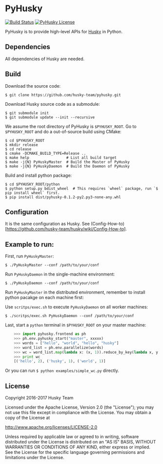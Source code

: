 PyHusky
=======

[![Build Status](https://travis-ci.org/husky-team/pyhusky.svg?branch=master)](https://travis-ci.org/husky-team/pyhusky)
[![PyHusky License](https://img.shields.io/badge/license-Apache%202.0-blue.svg)](https://github.com/husky-team/pyhusky/blob/master/LICENSE)

PyHusky is to provide high-level APIs for [Husky](https://github.com/husky-team/husky) in Python.

Dependencies
-------------

All dependencies of Husky are needed.

Build
-----

Download the source code:

    $ git clone https://github.com/husky-team/pyhusky.git

Download Husky source code as a submodule:

    $ git submodule init
    $ git submodule update --init --recursive

We assume the root directory of PyHusky is `$PYHUSKY_ROOT`. Go to `$PYHUSKY_ROOT` and do a out-of-source build using CMake:

    $ cd $PYHUSKY_ROOT
    $ mkdir release
    $ cd release
    $ cmake -DCMAKE_BUILD_TYPE=Release ..
    $ make help                 # List all build target
    $ make -j{N} PyHuskyMaster  # Build the Master of PyHusky
    $ make -j{N} PyHuskyDaemon  # Build the Daemon of PyHusky

Build and install python package:

    $ cd $PYHUSKY_ROOT/python
    $ python setup.py bdist_wheel  # This requires `wheel` package, run `$ pip install wheel` first.
    $ pip install dist/pyhusky-0.1.2-py2.py3-none-any.whl

Configuration
-------------

It is the same configuration as Husky. See (Config-How-to)[https://github.com/husky-team/husky/wiki/Config-How-to].

Example to run:
-------------

First, run `PyHuskyMaster`:

    $ ./PyHuskyMaster --conf /path/to/your/conf

Run `PyHuskyDaemon` in the single-machine environment:

    $ ./PyHuskyDaemon --conf /path/to/your/conf

Run `PyHuskyMaster` in the distributed environment, remember to install python pacakge on each machine first:
    
Use `scritps/exec.sh` to execute `PyHuskyDaemon` on all worker machines:

    $ ./scritps/exec.sh PyHuskyDaemon --conf /path/to/your/conf

Last, start a `python` terminal in `$PYHUSKY_ROOT` on your master machine:

```python
    >>> import pyhusky.frontend as ph
    >>> ph.env.pyhusky_start("master", xxxxx)
    >>> words = ["hello", "world", "hello", "husky"]
    >>> word_list = ph.env.parallelize(words)
    >>> wc = word_list.map(lambda x: (x, 1)).reduce_by_key(lambda x, y: x + y).collect()
    >>> print wc
    [('hello', 2), ('husky', 1), ('world', 1)]
```

Or you can run `$ python examples/simple_wc.py` directly.

License
---------------

Copyright 2016-2017 Husky Team

Licensed under the Apache License, Version 2.0 (the "License");
you may not use this file except in compliance with the License.
You may obtain a copy of the License at

http://www.apache.org/licenses/LICENSE-2.0

Unless required by applicable law or agreed to in writing, software
distributed under the License is distributed on an "AS IS" BASIS,
WITHOUT WARRANTIES OR CONDITIONS OF ANY KIND, either express or implied.
See the License for the specific language governing permissions and
limitations under the License.
